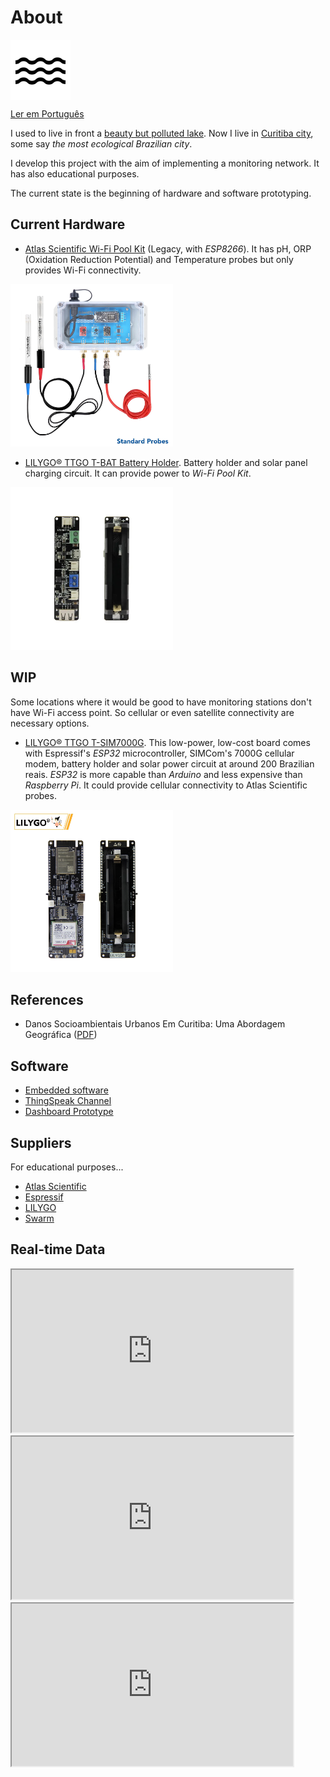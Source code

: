 # About

<img src="https://raw.githubusercontent.com/dirceu-jr/ambient-water-quality/master/readme_files/water_FILL0_wght400_GRAD0_opsz48.svg" align="middle">

[Ler em Português](https://dirceu-jr.github.io/ambient-water-quality/README.pt-BR)

I used to live in front a [beauty but polluted lake](https://pt.wikipedia.org/wiki/Ficheiro:Lago_Igap%C3%B3_Londrina.jpg). Now I live in [Curitiba city](https://en.wikipedia.org/wiki/Curitiba), some say _the most ecological Brazilian city_.

I develop this project with the aim of implementing a monitoring network. It has also educational purposes.

The current state is the beginning of hardware and software prototyping.

## Current Hardware

- [Atlas Scientific Wi-Fi Pool Kit](https://atlas-scientific.com/kits/wi-fi-pool-kit/) (Legacy, with <i>ESP8266</i>). It has pH, ORP (Oxidation Reduction Potential) and Temperature probes but only provides Wi-Fi connectivity.

<a target="_blank" href="https://atlas-scientific.com/kits/wi-fi-pool-kit/"><img alt="Atlas Scientific Wi-Fi Pool Kit" width="260" src="https://raw.githubusercontent.com/dirceu-jr/ambient-water-quality/master/readme_files/wi-fi-pk01.jpeg"></a>

- [LILYGO® TTGO T-BAT Battery Holder](https://pt.aliexpress.com/item/4001156737871.html). Battery holder and solar panel charging circuit. It can provide power to <i>Wi-Fi Pool Kit</i>.

<a target="_blank" href="https://pt.aliexpress.com/item/4001156737871.html"><img alt="LILYGO® TTGO T-BAT Battery Holder" width="260" src="https://raw.githubusercontent.com/dirceu-jr/ambient-water-quality/master/readme_files/lilygo-ttgo-t-bat.webp"></a>

## WIP

Some locations where it would be good to have monitoring stations don't have Wi-Fi access point. So cellular or even satellite connectivity are necessary options.

- [LILYGO® TTGO T-SIM7000G](https://pt.aliexpress.com/item/4000542688096.html). This low-power, low-cost board comes with Espressif's <i>ESP32</i> microcontroller, SIMCom's 7000G cellular modem, battery holder and solar power circuit at around 200 Brazilian reais. <i>ESP32</i> is more capable than <i>Arduino</i> and less expensive than <i>Raspberry Pi</i>. It could provide cellular connectivity to Atlas Scientific probes.

<a target="_blank" href="https://pt.aliexpress.com/item/4000542688096.html"><img alt="LILYGO® TTGO T-SIM7000G" width="260" src="https://raw.githubusercontent.com/dirceu-jr/ambient-water-quality/master/readme_files/lilygo-t-sim7000g.webp"></a>

## References

- Danos Socioambientais Urbanos Em Curitiba: Uma Abordagem Geográfica ([PDF](https://github.com/dirceu-jr/ambient-water-quality/blob/master/references/danos-socioambientais-urbanos-em-curitiba-uma-abordagem-geografica.pdf))

## Software

- [Embedded software](https://github.com/dirceu-jr/ambient-water-quality/blob/master/firmware/legacy_pool_kit.ino)
- [ThingSpeak Channel](https://thingspeak.com/channels/1956479/)
- [Dashboard Prototype](https://dirceu-jr.github.io/ambient-water-quality/dashboard/)

## Suppliers

For educational purposes...

- [Atlas Scientific](https://atlas-scientific.com/)
- [Espressif](https://www.espressif.com/)
- [LILYGO](https://pt.aliexpress.com/store/2090076)
- [Swarm](https://swarm.space/)

## Real-time Data

<iframe width="450" height="260" src="https://thingspeak.com/channels/1643222/charts/1?bgcolor=%23ffffff&color=%23d62020&dynamic=true&results=60&title=pH&type=line"></iframe>

<iframe width="450" height="260" src="https://thingspeak.com/channels/1643222/charts/2?bgcolor=%23ffffff&color=%23d62020&dynamic=true&results=60&title=ORP&type=line"></iframe>

<iframe width="450" height="260" src="https://thingspeak.com/channels/1643222/charts/3?bgcolor=%23ffffff&color=%23d62020&dynamic=true&results=60&title=Temp&type=line"></iframe>
